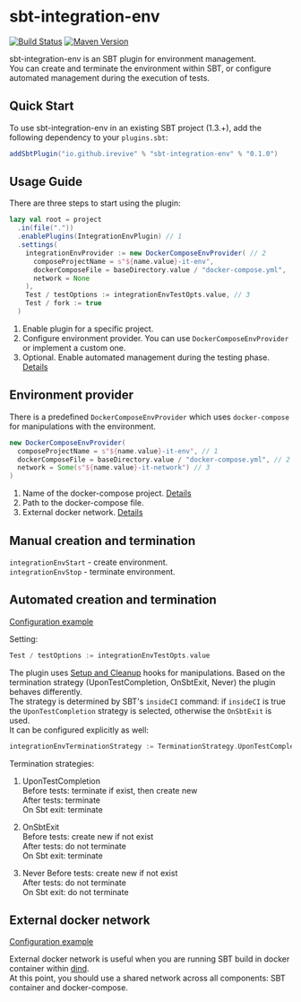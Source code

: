# sbt-integration-env

[![Build Status](https://github.com/iRevive/sbt-integration-env/workflows/CI/badge.svg)](https://github.com/iRevive/sbt-integration-env/actions?query=branch%3Amaster+workflow%3ACI+)
[![Maven Version](https://maven-badges.herokuapp.com/maven-central/io.github.irevive/sbt-integration-env/badge.svg)](https://maven-badges.herokuapp.com/maven-central/io.github.irevive/sbt-integration-env)

sbt-integration-env is an SBT plugin for environment management.  
You can create and terminate the environment within SBT, or configure automated management during the execution of tests.

## Quick Start

To use sbt-integration-env in an existing SBT project (1.3.+), add the following dependency to your `plugins.sbt`:
 
```sbt
addSbtPlugin("io.github.irevive" % "sbt-integration-env" % "0.1.0")
```

## Usage Guide

There are three steps to start using the plugin:

```sbt
lazy val root = project
  .in(file("."))
  .enablePlugins(IntegrationEnvPlugin) // 1
  .settings(
    integrationEnvProvider := new DockerComposeEnvProvider( // 2
      composeProjectName = s"${name.value}-it-env", 
      dockerComposeFile = baseDirectory.value / "docker-compose.yml", 
      network = None
    ),
    Test / testOptions := integrationEnvTestOpts.value, // 3
    Test / fork := true
  )
```

1) Enable plugin for a specific project.
2) Configure environment provider. You can use `DockerComposeEnvProvider` or implement a custom one.
3) Optional. Enable automated management during the testing phase. [Details](#automated-creation-and-termination)

## Environment provider

There is a predefined `DockerComposeEnvProvider` which uses `docker-compose` for manipulations with the environment.  

```scala
new DockerComposeEnvProvider(
  composeProjectName = s"${name.value}-it-env", // 1
  dockerComposeFile = baseDirectory.value / "docker-compose.yml", // 2
  network = Some(s"${name.value}-it-network") // 3
)
```

1) Name of the docker-compose project. [Details](https://docs.docker.com/compose/reference/overview/#use--p-to-specify-a-project-name)
2) Path to the docker-compose file. 
3) External docker network. [Details](#external-docker-network)

## Manual creation and termination

`integrationEnvStart` - create environment.  
`integrationEnvStop` - terminate environment.

## Automated creation and termination

[Configuration example](https://github.com/iRevive/sbt-integration-env/tree/master/examples/simple) 

Setting:
```sbt
Test / testOptions := integrationEnvTestOpts.value
```

The plugin uses [Setup and Cleanup](https://scala-sbt.org/1.x/docs/Testing.html#Setup+and+Cleanup) hooks for manipulations. 
Based on the termination strategy (UponTestCompletion, OnSbtExit, Never) the plugin behaves differently.  
The strategy is determined by SBT's `insideCI` command: if `insideCI` is true the `UponTestCompletion` strategy is selected, otherwise the `OnSbtExit` is used.   
It can be configured explicitly as well:  
```sbt
integrationEnvTerminationStrategy := TerminationStrategy.UponTestCompletion
```

Termination strategies:

1) UponTestCompletion  
Before tests: terminate if exist, then create new    
After tests: terminate  
On Sbt exit: terminate  

2) OnSbtExit  
Before tests: create new if not exist   
After tests: do not terminate  
On Sbt exit: terminate
  
3) Never
Before tests: create new if not exist    
After tests: do not terminate  
On Sbt exit: do not terminate  

## External docker network

[Configuration example](https://github.com/iRevive/sbt-integration-env/tree/master/examples/external-docker-network) 

External docker network is useful when you are running SBT build in docker container within [dind](https://hub.docker.com/_/docker).  
At this point, you should use a shared network across all components: SBT container and docker-compose.  
